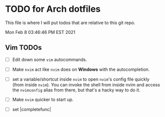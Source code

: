 # TODO for Arch dotfiles

This file is where I will put todos that are relative to this git repo.

Mon Feb  8 03:46:46 PM EST 2021

## Vim TODOs

- [ ] Edit down some `vim` autocommands.
- [ ] Make `nvim` act like `nvim` does on **Windows** with the autocompletion.
- [ ] set a variable/shortcut inside `nvim` to open `nvim`'s config file quickly (from inside `nvim`).
  You can invoke the shell from inside nvim and access the `nvimconfig` alias from there, but that's a hacky way to do it.
- [ ] Make `nvim` quicker to start up.
- [ ] set |completefunc|

